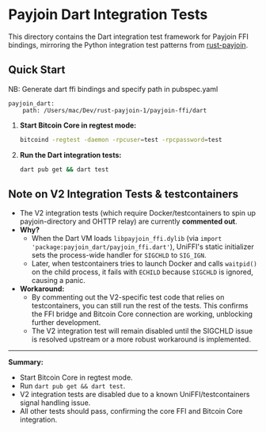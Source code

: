 # Payjoin Dart Integration Tests

This directory contains the Dart integration test framework for Payjoin FFI bindings, mirroring the Python integration test patterns from [rust-payjoin](https://github.com/payjoin/rust-payjoin).


## Quick Start

NB: Generate dart ffi bindings and specify path in pubspec.yaml
```
payjoin_dart:
    path: /Users/mac/Dev/rust-payjoin-1/payjoin-ffi/dart
```

1. **Start Bitcoin Core in regtest mode:**
   ```sh
   bitcoind -regtest -daemon -rpcuser=test -rpcpassword=test
   ```

2. **Run the Dart integration tests:**
   ```sh
   dart pub get && dart test
   ```

## Note on V2 Integration Tests & testcontainers

- The V2 integration tests (which require Docker/testcontainers to spin up payjoin-directory and OHTTP relay) are currently **commented out**.
- **Why?**
  - When the Dart VM loads `libpayjoin_ffi.dylib` (via `import 'package:payjoin_dart/payjoin_ffi.dart'`), UniFFI's static initializer sets the process-wide handler for `SIGCHLD` to `SIG_IGN`.
  - Later, when testcontainers tries to launch Docker and calls `waitpid()` on the child process, it fails with `ECHILD` because `SIGCHLD` is ignored, causing a panic.
- **Workaround:**
  - By commenting out the V2-specific test code that relies on testcontainers, you can still run the rest of the tests. This confirms the FFI bridge and Bitcoin Core connection are working, unblocking further development.
  - The V2 integration test will remain disabled until the SIGCHLD issue is resolved upstream or a more robust workaround is implemented.

---

**Summary:**
- Start Bitcoin Core in regtest mode.
- Run `dart pub get && dart test`.
- V2 integration tests are disabled due to a known UniFFI/testcontainers signal handling issue.
- All other tests should pass, confirming the core FFI and Bitcoin Core integration.

